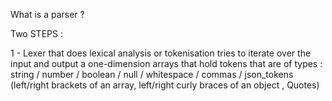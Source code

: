 

What is a parser ?

Two STEPS :

1 - Lexer that does lexical analysis or tokenisation tries to iterate over the input and output a one-dimension arrays that hold 
    tokens that are of types : string / number / boolean / null / whitespace / commas / json_tokens (left/right brackets of an array, left/right curly braces of an object , Quotes)


    